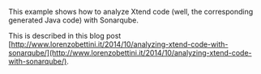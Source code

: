 This example shows how to analyze Xtend code (well, the corresponding generated Java code) with Sonarqube.

This is described in this blog post [http://www.lorenzobettini.it/2014/10/analyzing-xtend-code-with-sonarqube/](http://www.lorenzobettini.it/2014/10/analyzing-xtend-code-with-sonarqube/).